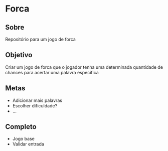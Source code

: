 # Forca

## Sobre
Repositório para um jogo de forca

## Objetivo
Criar um jogo de forca que o jogador tenha uma determinada quantidade de chances para acertar uma palavra especifica


## Metas
- Adicionar mais palavras
- Escolher dificuldade?
- ...

## Completo
- Jogo base
- Validar entrada
